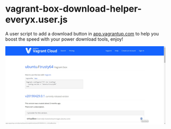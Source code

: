 # vagrant-box-download-helper-everyx.user.js
A user script to add a download button in [app.vagrantup.com](https://app.vagrantup.com/boxes/search) to help you boost the speed with your power download tools, enjoy!

![Imgur](screenshot.jpg)
